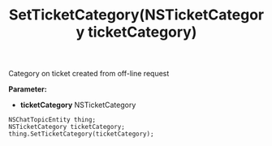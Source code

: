 ﻿---
uid: crmscript_ref_NSChatTopicEntity_SetTicketCategory
title: SetTicketCategory(NSTicketCategory ticketCategory)
intellisense: NSChatTopicEntity.SetTicketCategory
keywords: NSChatTopicEntity, GetTicketCategory
so.topic: reference
---

Category on ticket created from off-line request

**Parameter:** 
 - **ticketCategory** NSTicketCategory

```crmscript
NSChatTopicEntity thing;
NSTicketCategory ticketCategory;
thing.SetTicketCategory(ticketCategory);
```

